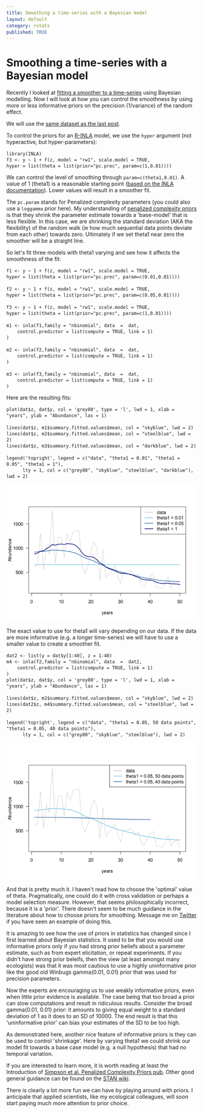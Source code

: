 ```yaml
---
title: Smoothing a time-series with a Bayesian model
layout: default
category: rstats
published: TRUE
---
```


# Smoothing a time-series with a Bayesian model

Recently I looked at [fitting a smoother to a
time-series](/rstats/2017/06/18/estimating-popn-decline.html) using
Bayesian modelling.
Now I will look at how you can control the smoothness by using more or
less informative priors on the precision (1/variance) of the random
effect.

We will use the [same dataset as the last
post](/rstats/2017/06/18/estimating-popn-decline.html).

To control the priors for an [R-INLA](http://www.r-inla.org/) model, we
use the `hyper` argument (not hyperactive, but hyper-parameters):

    library(INLA)
    f3 <- y ~ 1 + f(z, model = "rw1", scale.model = TRUE,
    hyper = list(theta = list(prior="pc.prec", param=c(1,0.01))))

We can control the level of smoothing through `param=c(theta1,0.01)`. A
value of 1 (theta1) is a reasonable starting point ([based on the INLA
documentation](http://www.math.ntnu.no/inla/r-inla.org/doc/latent/rw1.pdf)).
Lower values will result in a smoother fit.

The `pc.param` stands for Penalized complexity parameters (you could
also use a `loggamma` prior here). My understanding of [penalized
complexity priors](https://arxiv.org/abs/1403.4630) is that they shrink
the parameter estimate towards a 'base-model' that is less flexible. In
this case, we are shrinking the standard deviation (AKA the flexibility)
of the random walk (ie how much sequential data points deviate from each
other) towards zero. Ultimately if we set theta1 near zero the smoother
will be a straight line.

So let's fit three models with theta1 varying and see how it affects the
smoothness of the fit:

    f1 <- y ~ 1 + f(z, model = "rw1", scale.model = TRUE,
    hyper = list(theta = list(prior="pc.prec", param=c(0.01,0.01))))

    f2 <- y ~ 1 + f(z, model = "rw1", scale.model = TRUE,
    hyper = list(theta = list(prior="pc.prec", param=c(0.05,0.01))))

    f3 <- y ~ 1 + f(z, model = "rw1", scale.model = TRUE,
    hyper = list(theta = list(prior="pc.prec", param=c(1,0.01))))

    m1 <- inla(f1,family = "nbinomial", data  =  dat,
        control.predictor = list(compute = TRUE, link = 1)
    )

    m2 <- inla(f2,family = "nbinomial", data  =  dat,
        control.predictor = list(compute = TRUE, link = 1)
    )

    m3 <- inla(f3,family = "nbinomial", data  =  dat,
        control.predictor = list(compute = TRUE, link = 1)
    )

Here are the resulting fits:

    plot(dat$z, dat$y, col = 'grey80', type = 'l', lwd = 1, xlab = "years", ylab = "Abundance", las = 1)

    lines(dat$z, m1$summary.fitted.values$mean, col = "skyblue", lwd = 2)
    lines(dat$z, m2$summary.fitted.values$mean, col = "steelblue", lwd = 2)
    lines(dat$z, m3$summary.fitted.values$mean, col = "darkblue", lwd = 2)

    legend('topright', legend = c("data", "theta1 = 0.01", "theta1 = 0.05", "theta1 = 1"),
          lty = 1, col = c("grey80", "skyblue", "steelblue", "darkblue"), lwd = 2)

![](/Images/bayesian-smoothing_files/fitted-models-vary-theta-1.png)

The exact value to use for theta1 will vary depending on our data. If
the data are more informative (e.g. a longer time-series) we will have
to use a smaller value to create a smoother fit.

    dat2 <- list(y = dat$y[1:40], z = 1:40)
    m4 <- inla(f2,family = "nbinomial", data  =  dat2,
        control.predictor = list(compute = TRUE, link = 1)
    )
    plot(dat$z, dat$y, col = 'grey80', type = 'l', lwd = 1, xlab = "years", ylab = "Abundance", las = 1)

    lines(dat$z, m2$summary.fitted.values$mean, col = "skyblue", lwd = 2)
    lines(dat2$z, m4$summary.fitted.values$mean, col = "steelblue", lwd = 2)

    legend('topright', legend = c("data", "theta1 = 0.05, 50 data points", "theta1 = 0.05, 40 data points"),
          lty = 1, col = c("grey80", "skyblue", "steelblue"), lwd = 2)

![](/Images/bayesian-smoothing_files/fitted-models-vary-n-1.png)

And that is pretty much it. I haven't read how to choose the 'optimal'
value of theta. Pragmatically, one could do it with cross validation or
perhaps a model selection measure. However, that seems philosophically incorrect, because it is a 'prior'. There doesn't seem to be much guidance in the literature about how to choose priors for smoothing. Message me on
[Twitter](https://twitter.com/bluecology/) if you have seen an example
of doing this.

It is amazing to see how the use of priors in statistics has changed
since I first learned about Bayesian statistics. It used to be that you
would use informative priors only if you had strong prior beliefs about
a parameter estimate, such as from expert elicitation, or repeat
experiments. If you didn't have strong prior beleifs, then the view (at
least amongst many ecologists) was that it was most cautious to use a
highly uninformative prior like the good old Winbugs gamma(0.01, 0.01)
prior that was used for precision parameters.

Now the experts are encouraging us to use weakly informative priors,
even when little prior evidence is available. The case being that too
broad a prior can slow computations and result in ridiculous results.
Consider the broad gamma(0.01, 0.01) prior: it amounts to giving equal
weight to a standard deviation of 1 as it does to an SD of 10000. The
end result is that this 'uninformative prior' can bias your estimates of
the SD to be too high.

As demonstrated here, another nice feature of informative priors is they
can be used to control 'shrinkage'. Here by varying theta1 we could
shrink our model fit towards a base case model (e.g. a null hypothesis)
that had no temporal variation.

If you are interested to learn more, it is worth reading at least the
Introduction of [Simpson et al. Penalized Complexity Priors
pub](https://arxiv.org/abs/1403.4630). Other good general guidance can
be found on the [STAN
wiki](https://github.com/stan-dev/stan/wiki/Prior-Choice-Recommendations).

There is clearly a lot more fun we can have by playing around with
priors. I anticipate that applied scientists, like my ecological
colleagues, will soon start paying much more attention to prior choice.
